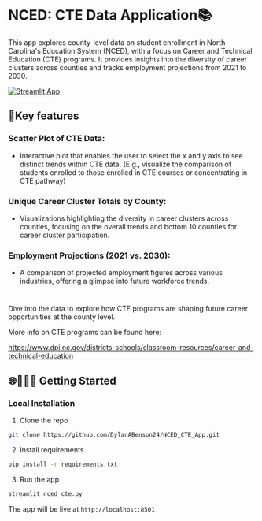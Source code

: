 # NCED: CTE Data Application📚
This app explores county-level data on student enrollment in North Carolina's Education System (NCED), with a focus on Career and Technical Education (CTE) programs. It provides insights into the diversity of career clusters across counties and tracks employment projections from 2021 to 2030.

[![Streamlit App](https://static.streamlit.io/badges/streamlit_badge_black_white.svg)]([http://localhost:8501/](https://ncedcteapp.streamlit.app/))

## 🎯Key features

### Scatter Plot of CTE Data:
 - Interactive plot that enables the user to select the x and y axis to see distinct trends within CTE data. (E.g., visualize the comparison of students enrolled to those enrolled in CTE courses or concentrating in CTE pathway)
### Unique Career Cluster Totals by County:
 - Visualizations highlighting the diversity in career clusters across counties, focusing on the overall trends and bottom 10 counties for career cluster participation.
### Employment Projections (2021 vs. 2030):
 - A comparison of projected employment figures across various industries, offering a glimpse into future workforce trends.

# 

Dive into the data to explore how CTE programs are shaping future career opportunities at the county level.

More info on CTE programs can be found here:

https://www.dpi.nc.gov/districts-schools/classroom-resources/career-and-technical-education

## 🌐👨🏻‍💻 Getting Started

### Local Installation

1. Clone the repo

```bash
git clone https://github.com/DylanABenson24/NCED_CTE_App.git
```

2. Install requirements

```bash
pip install -r requirements.txt
```



3. Run the app

```bash
streamlit nced_cte.py
```

The app will be live at ```http://localhost:8501```
